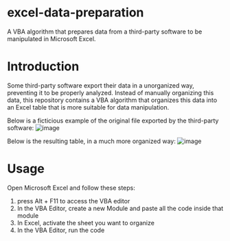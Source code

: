 # excel-data-preparation
A VBA algorithm that prepares data from a third-party software to be manipulated in Microsoft Excel.

# Introduction
Some third-party software export their data in a unorganized way, preventing it to be properly analyzed. Instead of manually organizing this data, this repository contains a VBA algorithm that organizes this data into an Excel table that is more suitable for data manipulation.

Below is a ficticious example of the original file exported by the third-party software:
![image](https://user-images.githubusercontent.com/13786793/175561927-d36c87be-7ad4-4e4b-bcd6-b75a219a76d9.png)

Below is the resulting table, in a much more organized way:
![image](https://user-images.githubusercontent.com/13786793/175562396-0c61204b-b0ff-448f-be0e-cf1b9526ea2a.png)

# Usage
Open Microsoft Excel and follow these steps:

1. press Alt + F11 to access the VBA editor
2. In the VBA Editor, create a new Module and paste all the code inside that module
3. In Excel, activate the sheet you want to organize
4. In the VBA Editor, run the code

